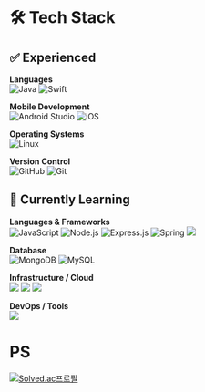 # 🛠️ Tech Stack

## ✅ Experienced
**Languages**  
![Java](https://img.shields.io/badge/Java-ED8B00?style=for-the-badge&logo=openjdk&logoColor=white)
![Swift](https://img.shields.io/badge/Swift-F54A2A?style=for-the-badge&logo=swift&logoColor=white)

**Mobile Development**  
![Android Studio](https://img.shields.io/badge/Android_Studio-3DDC84?style=for-the-badge&logo=android-studio&logoColor=white)
![iOS](https://img.shields.io/badge/iOS-000000?style=for-the-badge&logo=ios&logoColor=white)

**Operating Systems**  
![Linux](https://img.shields.io/badge/Linux-FCC624?style=for-the-badge&logo=linux&logoColor=black)

**Version Control**  
![GitHub](https://img.shields.io/badge/GitHub-%23121011.svg?style=for-the-badge&logo=github&logoColor=white)
![Git](https://img.shields.io/badge/Git-F05032?style=for-the-badge&logo=git&logoColor=white)

## 🚀 Currently Learning
**Languages & Frameworks**  
![JavaScript](https://img.shields.io/badge/JavaScript-F7DF1E?style=for-the-badge&logo=JavaScript&logoColor=white)
![Node.js](https://img.shields.io/badge/Node.js-43853D?style=for-the-badge&logo=node.js&logoColor=white)
![Express.js](https://img.shields.io/badge/Express.js-404D59?style=for-the-badge)
![Spring](https://img.shields.io/badge/Spring-6DB33F?style=for-the-badge&logo=spring&logoColor=white)
<img src="https://img.shields.io/badge/SpringBoot-6DB33F?style=for-the-badge&logo=springboot&logoColor=white">

**Database**  
![MongoDB](https://img.shields.io/badge/MongoDB-4EA94B?style=for-the-badge&logo=mongodb&logoColor=white)
![MySQL](https://img.shields.io/badge/MySQL-4479A1?style=for-the-badge&logo=mysql&logoColor=white)

**Infrastructure / Cloud**  
<img src="https://img.shields.io/badge/Nginx-009639.svg?style=for-the-badge&logo=nginx&logoColor=white">
<img src="https://img.shields.io/badge/Docker-0db7ed.svg?style=for-the-badge&logo=docker&logoColor=white">
<img src="https://img.shields.io/badge/Azure-0078D4.svg?style=for-the-badge&logo=microsoftazure&logoColor=white">

**DevOps / Tools**  
<img src="https://img.shields.io/badge/GitHub_Actions-2088FF?style=for-the-badge&logo=github-actions&logoColor=white">

# PS
[![Solved.ac프로필](http://mazassumnida.wtf/api/generate_badge?boj=ksh2000)](https://solved.ac/ksh2000)

